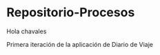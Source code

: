 Repositorio-Procesos
====================
Hola chavales

Primera iteración de la aplicación de Diario de Viaje

